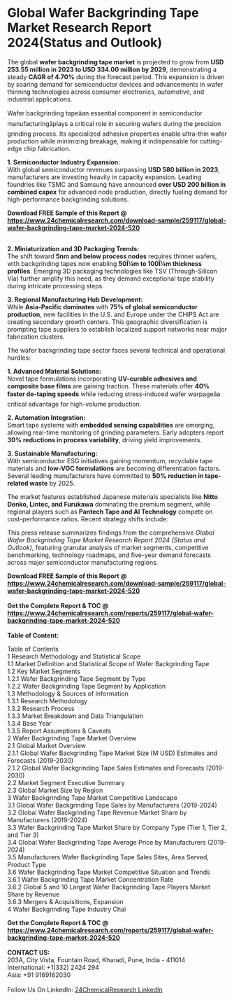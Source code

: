 <h1>Global Wafer Backgrinding Tape Market Research Report 2024(Status and Outlook)</h1><p>The global <strong>wafer backgrinding tape market</strong> is projected to grow from <strong>USD 253.55 million in 2023 to USD 334.00 million by 2029</strong>, demonstrating a steady <strong>CAGR of 4.70%</strong> during the forecast period. This expansion is driven by soaring demand for semiconductor devices and advancements in wafer thinning technologies across consumer electronics, automotive, and industrial applications.</p><p>Wafer backgrinding tapeâan essential component in semiconductor manufacturingâplays a critical role in securing wafers during the precision grinding process. Its specialized adhesive properties enable ultra-thin wafer production while minimizing breakage, making it indispensable for cutting-edge chip fabrication.</p><p><strong>1. Semiconductor Industry Expansion:</strong><br>
With global semiconductor revenues surpassing <strong>USD 580 billion in 2023</strong>, manufacturers are investing heavily in capacity expansion. Leading foundries like TSMC and Samsung have announced <strong>over USD 200 billion in combined capex</strong> for advanced node production, directly fueling demand for high-performance backgrinding solutions.</p><div><b>Download FREE Sample of this Report @ 
            <a href="https://www.24chemicalresearch.com/download-sample/259117/global-wafer-backgrinding-tape-market-2024-520">
            https://www.24chemicalresearch.com/download-sample/259117/global-wafer-backgrinding-tape-market-2024-520</a></b></div><br><p><strong>2. Miniaturization and 3D Packaging Trends:</strong><br>
The shift toward <strong>5nm and below process nodes</strong> requires thinner wafers, with backgrinding tapes now enabling <strong>50Î¼m to 100Î¼m thickness profiles</strong>. Emerging 3D packaging technologies like TSV (Through-Silicon Via) further amplify this need, as they demand exceptional tape stability during intricate processing steps.</p><p><strong>3. Regional Manufacturing Hub Development:</strong><br>
While <strong>Asia-Pacific dominates</strong> with <strong>75% of global semiconductor production</strong>, new facilities in the U.S. and Europe under the CHIPS Act are creating secondary growth centers. This geographic diversification is prompting tape suppliers to establish localized support networks near major fabrication clusters.</p><p>The wafer backgrinding tape sector faces several technical and operational hurdles:</p><p><strong>1. Advanced Material Solutions:</strong><br>
Novel tape formulations incorporating <strong>UV-curable adhesives and composite base films</strong> are gaining traction. These materials offer <strong>40% faster de-taping speeds</strong> while reducing stress-induced wafer warpageâa critical advantage for high-volume production.</p><p><strong>2. Automation Integration:</strong><br>
Smart tape systems with <strong>embedded sensing capabilities</strong> are emerging, allowing real-time monitoring of grinding parameters. Early adopters report <strong>30% reductions in process variability</strong>, driving yield improvements.</p><p><strong>3. Sustainable Manufacturing:</strong><br>
With semiconductor ESG initiatives gaining momentum, recyclable tape materials and <strong>low-VOC formulations</strong> are becoming differentiation factors. Several leading manufacturers have committed to <strong>50% reduction in tape-related waste</strong> by 2025.</p><p>The market features established Japanese materials specialists like <strong>Nitto Denko, Lintec, and Furukawa</strong> dominating the premium segment, while regional players such as <strong>Pantech Tape and AI Technology</strong> compete on cost-performance ratios. Recent strategy shifts include:</p><p>This press release summarizes findings from the comprehensive <em>Global Wafer Backgrinding Tape Market Research Report 2024 (Status and Outlook)</em>, featuring granular analysis of market segments, competitive benchmarking, technology roadmaps, and five-year demand forecasts across major semiconductor manufacturing regions.</p><div><b>Download FREE Sample of this Report @ 
            <a href="https://www.24chemicalresearch.com/download-sample/259117/global-wafer-backgrinding-tape-market-2024-520">
            https://www.24chemicalresearch.com/download-sample/259117/global-wafer-backgrinding-tape-market-2024-520</a></b></div><br><div><b>Get the Complete Report & TOC @ 
            <a href="https://www.24chemicalresearch.com/reports/259117/global-wafer-backgrinding-tape-market-2024-520">
            https://www.24chemicalresearch.com/reports/259117/global-wafer-backgrinding-tape-market-2024-520</a></b></div><br>
            <b>Table of Content:</b><p>Table of Contents<br />
1 Research Methodology and Statistical Scope<br />
1.1 Market Definition and Statistical Scope of Wafer Backgrinding Tape<br />
1.2 Key Market Segments<br />
1.2.1 Wafer Backgrinding Tape Segment by Type<br />
1.2.2 Wafer Backgrinding Tape Segment by Application<br />
1.3 Methodology & Sources of Information<br />
1.3.1 Research Methodology<br />
1.3.2 Research Process<br />
1.3.3 Market Breakdown and Data Triangulation<br />
1.3.4 Base Year<br />
1.3.5 Report Assumptions & Caveats<br />
2 Wafer Backgrinding Tape Market Overview<br />
2.1 Global Market Overview<br />
2.1.1 Global Wafer Backgrinding Tape Market Size (M USD) Estimates and Forecasts (2019-2030)<br />
2.1.2 Global Wafer Backgrinding Tape Sales Estimates and Forecasts (2019-2030)<br />
2.2 Market Segment Executive Summary<br />
2.3 Global Market Size by Region<br />
3 Wafer Backgrinding Tape Market Competitive Landscape<br />
3.1 Global Wafer Backgrinding Tape Sales by Manufacturers (2019-2024)<br />
3.2 Global Wafer Backgrinding Tape Revenue Market Share by Manufacturers (2019-2024)<br />
3.3 Wafer Backgrinding Tape Market Share by Company Type (Tier 1, Tier 2, and Tier 3)<br />
3.4 Global Wafer Backgrinding Tape Average Price by Manufacturers (2019-2024)<br />
3.5 Manufacturers Wafer Backgrinding Tape Sales Sites, Area Served, Product Type<br />
3.6 Wafer Backgrinding Tape Market Competitive Situation and Trends<br />
3.6.1 Wafer Backgrinding Tape Market Concentration Rate<br />
3.6.2 Global 5 and 10 Largest Wafer Backgrinding Tape Players Market Share by Revenue<br />
3.6.3 Mergers & Acquisitions, Expansion<br />
4 Wafer Backgrinding Tape Industry Chai</p><div><b>Get the Complete Report & TOC @ 
            <a href="https://www.24chemicalresearch.com/reports/259117/global-wafer-backgrinding-tape-market-2024-520">
            https://www.24chemicalresearch.com/reports/259117/global-wafer-backgrinding-tape-market-2024-520</a></b></div><br><b>CONTACT US:</b><br>
            203A, City Vista, Fountain Road, Kharadi, Pune, India - 411014<br>
            International: +1(332) 2424 294<br>
            Asia: +91 9169162030 <br><br>
            Follow Us On LinkedIn: <a href="https://www.linkedin.com/company/24chemicalresearch/">24ChemicalResearch LinkedIn</a>